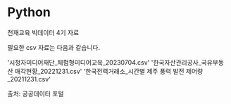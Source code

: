 # Python
천재교육 빅데이터 4기 자료

필요한 csv 자료는 다음과 같습니다.

'시청자미디어재단_체험형미디어교육_20230704.csv'
'한국자산관리공사_국유부동산 매각현황_20221231.csv'
'한국전력거래소_시간별 제주 풍력 발전 제어량_20211231.csv'

출처: 공공데이터 포털

